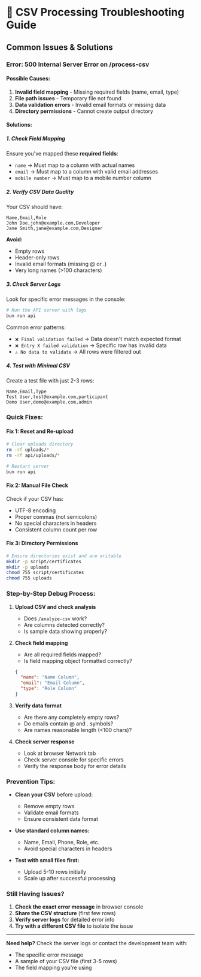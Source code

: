 # 🔧 CSV Processing Troubleshooting Guide

## Common Issues & Solutions

### **Error: 500 Internal Server Error on /process-csv**

#### **Possible Causes:**
1. **Invalid field mapping** - Missing required fields (name, email, type)
2. **File path issues** - Temporary file not found
3. **Data validation errors** - Invalid email formats or missing data
4. **Directory permissions** - Cannot create output directory

#### **Solutions:**

##### **1. Check Field Mapping**
Ensure you've mapped these **required fields**:
- `name` → Must map to a column with actual names
- `email` → Must map to a column with valid email addresses  
- `mobile number` → Must map to a mobile number column

##### **2. Verify CSV Data Quality**
Your CSV should have:
```csv
Name,Email,Role
John Doe,john@example.com,Developer
Jane Smith,jane@example.com,Designer
```

**Avoid:**
- Empty rows
- Header-only rows
- Invalid email formats (missing @ or .)
- Very long names (>100 characters)

##### **3. Check Server Logs**
Look for specific error messages in the console:
```bash
# Run the API server with logs
bun run api
```

Common error patterns:
- `❌ Final validation failed` → Data doesn't match expected format
- `❌ Entry X failed validation` → Specific row has invalid data
- `⚠️ No data to validate` → All rows were filtered out

##### **4. Test with Minimal CSV**
Create a test file with just 2-3 rows:
```csv
Name,Email,Type
Test User,test@example.com,participant
Demo User,demo@example.com,admin
```

### **Quick Fixes:**

#### **Fix 1: Reset and Re-upload**
```bash
# Clear uploads directory
rm -rf uploads/*
rm -rf api/uploads/*

# Restart server
bun run api
```

#### **Fix 2: Manual File Check**
Check if your CSV has:
- UTF-8 encoding
- Proper commas (not semicolons)
- No special characters in headers
- Consistent column count per row

#### **Fix 3: Directory Permissions**
```bash
# Ensure directories exist and are writable
mkdir -p script/certificates
mkdir -p uploads
chmod 755 script/certificates
chmod 755 uploads
```

### **Step-by-Step Debug Process:**

1. **Upload CSV and check analysis**
   - Does `/analyze-csv` work?
   - Are columns detected correctly?
   - Is sample data showing properly?

2. **Check field mapping**
   - Are all required fields mapped?
   - Is field mapping object formatted correctly?
   ```json
   {
     "name": "Name Column",
     "email": "Email Column", 
     "type": "Role Column"
   }
   ```

3. **Verify data format**
   - Are there any completely empty rows?
   - Do emails contain @ and . symbols?
   - Are names reasonable length (<100 chars)?

4. **Check server response**
   - Look at browser Network tab
   - Check server console for specific errors
   - Verify the response body for error details

### **Prevention Tips:**

- **Clean your CSV** before upload:
  - Remove empty rows
  - Validate email formats
  - Ensure consistent data format
  
- **Use standard column names:**
  - Name, Email, Phone, Role, etc.
  - Avoid special characters in headers
  
- **Test with small files first:**
  - Upload 5-10 rows initially
  - Scale up after successful processing

### **Still Having Issues?**

1. **Check the exact error message** in browser console
2. **Share the CSV structure** (first few rows)
3. **Verify server logs** for detailed error info
4. **Try with a different CSV file** to isolate the issue

---

**Need help?** Check the server logs or contact the development team with:
- The specific error message
- A sample of your CSV file (first 3-5 rows)
- The field mapping you're using 